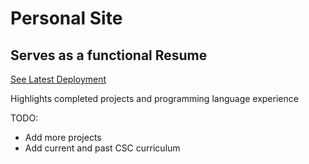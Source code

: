 # Personal Site
## Serves as a functional Resume
[See Latest Deployment](https://john-odonnell.github.io/psite)

Highlights completed projects and programming language experience

TODO:
* Add more projects
* Add current and past CSC curriculum

